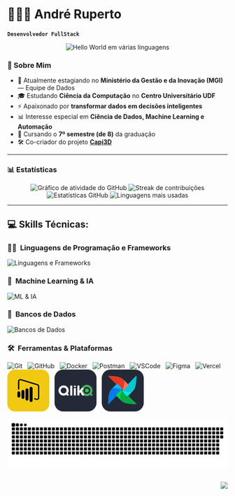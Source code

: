 # 👨🏻‍💻 André Ruperto

**`Desenvolvedor FullStack`**

<p align="center">
  <img src="https://user-images.githubusercontent.com/74038190/226190894-18e959ba-d458-4a94-ac44-790190f2a947.gif" width="300px" alt="Hello World em várias linguagens" />
</p>

### 🧠 Sobre Mim

- 🔭 Atualmente estagiando no **Ministério da Gestão e da Inovação (MGI)** — Equipe de Dados  
- 🎓 Estudando **Ciência da Computação** no **Centro Universitário UDF**  
- ⚡ Apaixonado por **transformar dados em decisões inteligentes**  
- 📊 Interesse especial em **Ciência de Dados, Machine Learning e Automação**  
- 🧩 Cursando o **7º semestre (de 8)** da graduação  
- 🛠️ Co-criador do projeto [**Capi3D**](https://capi3d.com.br/)

---

### 📊 Estatísticas

<div align="center">
  <img src="https://github-readme-activity-graph.vercel.app/graph?username=AndreRuperto&theme=merko" alt="Gráfico de atividade do GitHub" />
  <img height="200px" src="https://streak-stats.demolab.com?user=AndreRuperto&theme=merko" alt="Streak de contribuições" />
  <img src="https://github-readme-stats.vercel.app/api?username=AndreRuperto&show_icons=true&include_all_commits=true&count_private=true&theme=merko&rank_icon=github&border_radius=10" height="150" alt="Estatísticas GitHub" />
  <img src="https://github-readme-stats.vercel.app/api/top-langs?username=AndreRuperto&locale=en&hide_title=false&layout=compact&card_width=320&langs_count=5&theme=merko&border_radius=10" height="150" alt="Linguagens mais usadas" />

</div>

---

## 💻 Skills Técnicas:

### 🧑‍💻 &nbsp;Linguagens de Programação e Frameworks  
![Linguagens e Frameworks](https://skillicons.dev/icons?i=py,nodejs,c,cpp,js,html,css,fastapi,django,flask)

### 🧠 &nbsp;Machine Learning & IA  
![ML & IA](https://skillicons.dev/icons?i=sklearn,tensorflow,pytorch,opencv,selenium)

### 💾 &nbsp;Bancos de Dados  
![Bancos de Dados](https://skillicons.dev/icons?i=postgres,mysql,sqlite)

### 🛠️ &nbsp;Ferramentas & Plataformas
<p align="left">
  <img src="https://skillicons.dev/icons?i=git" alt="Git" />
  <span>&nbsp;</span>
  <img src="https://skillicons.dev/icons?i=github" alt="GitHub" />
  <span>&nbsp;</span>
  <img src="https://skillicons.dev/icons?i=docker" alt="Docker" />
  <span>&nbsp;</span>
  <img src="https://skillicons.dev/icons?i=postman" alt="Postman" />
  <span>&nbsp;</span>
  <img src="https://skillicons.dev/icons?i=vscode" alt="VSCode" />
  <span>&nbsp;</span>
  <img src="https://skillicons.dev/icons?i=figma" alt="Figma" />
  <span>&nbsp;</span>
  <img src="https://skillicons.dev/icons?i=vercel" alt="Vercel" />
  <span>&nbsp;</span>
  <img src="./assets/icons/powerbi.svg" alt="Power BI" />
  <span>&nbsp;</span>
  <img src="./assets/icons/qlik.svg" alt="Qlik" />
  <span>&nbsp;</span>
  <img src="./assets/icons/airflow.svg" alt="Airflow" />
</p>

<div align="center">
  <img src="https://raw.githubusercontent.com/AndreRuperto/AndreRuperto/output/github-contribution-grid-snake-random.svg" alt="Snake animation" />
</div>

<br>

<p align="right">
  <img src="https://user-images.githubusercontent.com/74038190/212749168-86d6c7ab-98da-409b-998f-c5b74721badd.gif" width="220px" />
</p>
